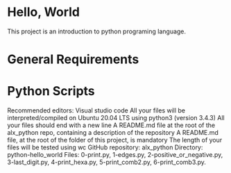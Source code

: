 # Hello, World 

This project is an introduction to python programing language. 
# General Requirements
# Python Scripts
Recommended editors: Visual studio code
All your files will be interpreted/compiled on Ubuntu 20.04 LTS using python3 (version 3.4.3)
All your files should end with a new line
A README.md file at the root of the alx_python repo, containing a description of the repository
A README.md file, at the root of the folder of this project, is mandatory
The length of your files will be tested using wc
GitHub repository: alx_python
Directory: python-hello_world
 Files: 0-print.py, 1-edges.py, 2-positive_or_negative.py, 3-last_digit.py, 4-print_hexa.py, 5-print_comb2.py, 6-print_comb3.py.